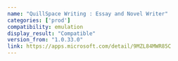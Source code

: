 ```yaml
---
name: "QuillSpace Writing : Essay and Novel Writer"
categories: ['prod']
compatibility: emulation
display_result: "Compatible"
version_from: "1.0.33.0"
link: https://apps.microsoft.com/detail/9MZL84MWR85C
---
```

